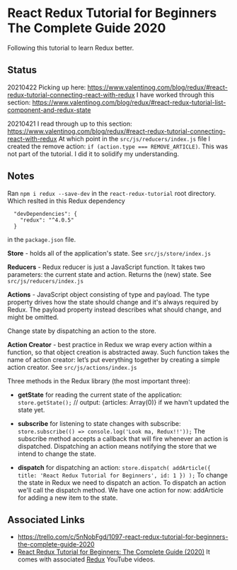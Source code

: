 # React Redux Tutorial for Beginners The Complete Guide 2020

Following this tutorial to learn Redux better.

## Status
20210422
Picking up here: https://www.valentinog.com/blog/redux/#react-redux-tutorial-connecting-react-with-redux
I have worked through this section:
https://www.valentinog.com/blog/redux/#react-redux-tutorial-list-component-and-redux-state

20210421
I read through up to this section:
https://www.valentinog.com/blog/redux/#react-redux-tutorial-connecting-react-with-redux
At which point in the `src/js/reducers/index.js` file I created the remove action: `if (action.type === REMOVE_ARTICLE)`. This was not part of the tutorial. I did it to solidify my understanding.

## Notes
Ran `npm i redux --save-dev` in the `react-redux-tutorial` root directory. Which reslted in this Redux dependency
```
  "devDependencies": {
    "redux": "^4.0.5"
  }
```
 in the `package.json` file.

**Store** - holds all of the application's state.
See `src/js/store/index.js`

**Reducers** - Redux reducer is just a JavaScript function. It takes two parameters: the current state and action. Returns the (new) state.
See `src/js/reducers/index.js`

**Actions** - JavaScript object consisting of type and payload. The type property drives how the state should change and it's always required by Redux. The payload property instead describes what should change, and might be omitted.

Change state by dispatching an action to the store.

**Action Creator** - best practice in Redux we wrap every action within a function, so that object creation is abstracted away. Such function takes the name of action creator: let’s put everything together by creating a simple action creator.
See `src/js/actions/index.js`

Three methods in the Redux library (the most important three):
* **getState** for reading the current state of the application: 
`store.getState();` // output: {articles: Array(0)} if we havn't updated the state yet.

* **subscribe** for listening to state changes with subscribe:
`store.subscribe(() => console.log('Look ma, Redux!!'));`
The subscribe method accepts a callback that will fire whenever an action is dispatched. 
Dispatching an action means notifying the store that we intend to change the state.

* **dispatch** for dispatching an action:
 `store.dispatch( addArticle({ title: 'React Redux Tutorial for Beginners', id: 1 }) );`
 To change the state in Redux we need to dispatch an action. 
 To dispatch an action we'll call the dispatch method. 
 We have one action for now: addArticle for adding a new item to the state. 

## Associated Links
* https://trello.com/c/5nNobFgd/1097-react-redux-tutorial-for-beginners-the-complete-guide-2020
* [React Redux Tutorial for Beginners: The Complete Guide (2020)](https://www.valentinog.com/blog/redux/) 
It comes with associated [Redux](https://www.youtube.com/playlist?list=PLfNd7po_IV0GTfQb8RJirrt83BFMF-Lj0) YouTube videos.